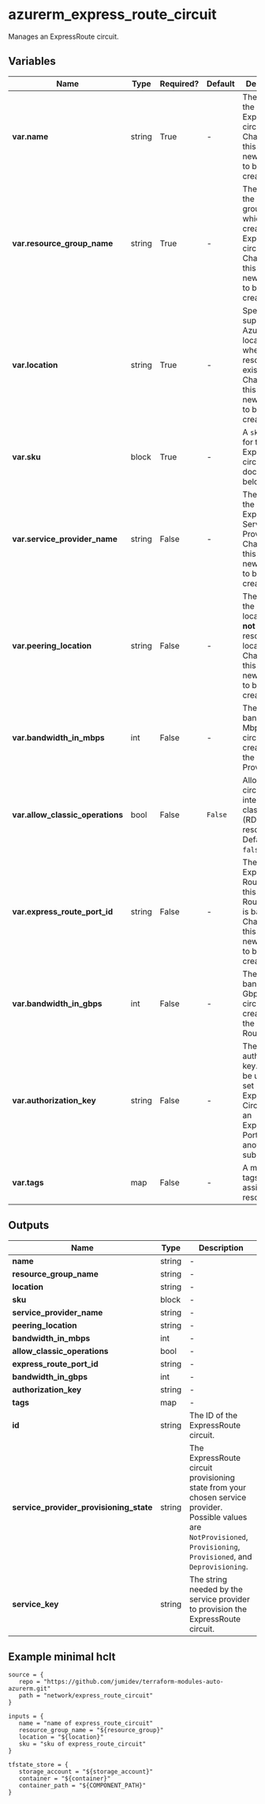 # azurerm_express_route_circuit

Manages an ExpressRoute circuit.

## Variables

| Name | Type | Required? |  Default  |  Description |
| ---- | ---- | --------- |  ----------- | ----------- |
| **var.name** | string | True | -  |  The name of the ExpressRoute circuit. Changing this forces a new resource to be created. | 
| **var.resource_group_name** | string | True | -  |  The name of the resource group in which to create the ExpressRoute circuit. Changing this forces a new resource to be created. | 
| **var.location** | string | True | -  |  Specifies the supported Azure location where the resource exists. Changing this forces a new resource to be created. | 
| **var.sku** | block | True | -  |  A `sku` block for the ExpressRoute circuit as documented below. | 
| **var.service_provider_name** | string | False | -  |  The name of the ExpressRoute Service Provider. Changing this forces a new resource to be created. | 
| **var.peering_location** | string | False | -  |  The name of the peering location and **not** the Azure resource location. Changing this forces a new resource to be created. | 
| **var.bandwidth_in_mbps** | int | False | -  |  The bandwidth in Mbps of the circuit being created on the Service Provider. | 
| **var.allow_classic_operations** | bool | False | `False`  |  Allow the circuit to interact with classic (RDFE) resources. Defaults to `false`. | 
| **var.express_route_port_id** | string | False | -  |  The ID of the Express Route Port this Express Route Circuit is based on. Changing this forces a new resource to be created. | 
| **var.bandwidth_in_gbps** | int | False | -  |  The bandwidth in Gbps of the circuit being created on the Express Route Port. | 
| **var.authorization_key** | string | False | -  |  The authorization key. This can be used to set up an ExpressRoute Circuit with an ExpressRoute Port from another subscription. | 
| **var.tags** | map | False | -  |  A mapping of tags to assign to the resource. | 



## Outputs

| Name | Type | Description |
| ---- | ---- | --------- | 
| **name** | string  | - | 
| **resource_group_name** | string  | - | 
| **location** | string  | - | 
| **sku** | block  | - | 
| **service_provider_name** | string  | - | 
| **peering_location** | string  | - | 
| **bandwidth_in_mbps** | int  | - | 
| **allow_classic_operations** | bool  | - | 
| **express_route_port_id** | string  | - | 
| **bandwidth_in_gbps** | int  | - | 
| **authorization_key** | string  | - | 
| **tags** | map  | - | 
| **id** | string  | The ID of the ExpressRoute circuit. | 
| **service_provider_provisioning_state** | string  | The ExpressRoute circuit provisioning state from your chosen service provider. Possible values are `NotProvisioned`, `Provisioning`, `Provisioned`, and `Deprovisioning`. | 
| **service_key** | string  | The string needed by the service provider to provision the ExpressRoute circuit. | 

## Example minimal hclt

```hcl
source = {
   repo = "https://github.com/jumidev/terraform-modules-auto-azurerm.git" 
   path = "network/express_route_circuit" 
}

inputs = {
   name = "name of express_route_circuit" 
   resource_group_name = "${resource_group}" 
   location = "${location}" 
   sku = "sku of express_route_circuit" 
}

tfstate_store = {
   storage_account = "${storage_account}" 
   container = "${container}" 
   container_path = "${COMPONENT_PATH}" 
}


```